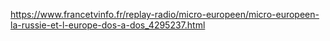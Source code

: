 https://www.francetvinfo.fr/replay-radio/micro-europeen/micro-europeen-la-russie-et-l-europe-dos-a-dos_4295237.html

